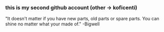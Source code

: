 ### this is my second github account (other -> koficenti)

"It doesn't matter if you have new parts, old parts or spare parts. You can shine no matter what your made of." -Bigwell

